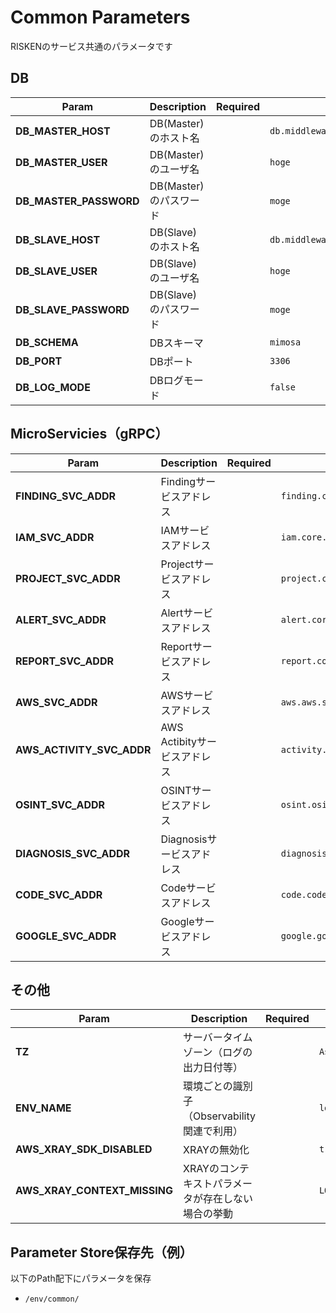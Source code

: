 # Common Parameters

RISKENのサービス共通のパラメータです

## DB

| Param | Description | Required | Default |
| --- | --- | --- | --- |
| **DB_MASTER_HOST** | DB(Master)のホスト名 | | `db.middleware.svc.cluster.local` |
| **DB_MASTER_USER** | DB(Master)のユーザ名 | | `hoge` |
| **DB_MASTER_PASSWORD** | DB(Master)のパスワード | | `moge` |
| **DB_SLAVE_HOST** | DB(Slave)のホスト名 | | `db.middleware.svc.cluster.local` |
| **DB_SLAVE_USER** | DB(Slave)のユーザ名 | | `hoge` |
| **DB_SLAVE_PASSWORD** | DB(Slave)のパスワード | | `moge` |
| **DB_SCHEMA** | DBスキーマ | | `mimosa` |
| **DB_PORT** | DBポート | | `3306` |
| **DB_LOG_MODE** | DBログモード | | `false` |

## MicroServicies（gRPC）

| Param | Description | Required | Default |
| --- | --- | --- | --- |
| **FINDING_SVC_ADDR** | Findingサービスアドレス | | `finding.core.svc.cluster.local:8001` |
| **IAM_SVC_ADDR** | IAMサービスアドレス | | `iam.core.svc.cluster.local:8002` |
| **PROJECT_SVC_ADDR** | Projectサービスアドレス | | `project.core.svc.cluster.local:8003` |
| **ALERT_SVC_ADDR** | Alertサービスアドレス | | `alert.core.svc.cluster.local:8004` |
| **REPORT_SVC_ADDR** | Reportサービスアドレス | | `report.core.svc.cluster.local:8005` |
| **AWS_SVC_ADDR** | AWSサービスアドレス | | `aws.aws.svc.cluster.local:9001` |
| **AWS_ACTIVITY_SVC_ADDR** | AWS Actibityサービスアドレス | | `activity.aws.svc.cluster.local:9007` |
| **OSINT_SVC_ADDR** | OSINTサービスアドレス | | `osint.osint.svc.cluster.local:18081` |
| **DIAGNOSIS_SVC_ADDR** | Diagnosisサービスアドレス | | `diagnosis.diagnosis.svc.cluster.local:19001` |
| **CODE_SVC_ADDR** | Codeサービスアドレス | | `code.code.svc.cluster.local:10001` |
| **GOOGLE_SVC_ADDR** | Googleサービスアドレス | | `google.google.svc.cluster.local:11001` |

## その他

| Param | Description | Required | Default |
| --- | --- | --- | --- |
| **TZ** | サーバータイムゾーン（ログの出力日付等） | | `Asia/Tokyo` |
| **ENV_NAME** | 環境ごとの識別子（Observability関連で利用） | | `local` |
| **AWS_XRAY_SDK_DISABLED** | XRAYの無効化 | | `true` |
| **AWS_XRAY_CONTEXT_MISSING** | XRAYのコンテキストパラメータが存在しない場合の挙動 | | `LOG_ERROR` |

## Parameter Store保存先（例）

以下のPath配下にパラメータを保存

- `/env/common/`

